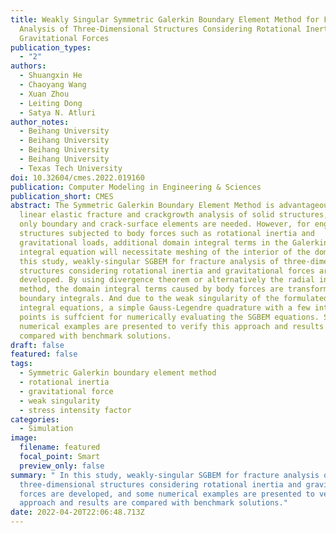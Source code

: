 ```yaml
---
title: Weakly Singular Symmetric Galerkin Boundary Element Method for Fracture
  Analysis of Three-Dimensional Structures Considering Rotational Inertia and
  Gravitational Forces
publication_types:
  - "2"
authors:
  - Shuangxin He
  - Chaoyang Wang
  - Xuan Zhou
  - Leiting Dong
  - Satya N. Atluri
author_notes:
  - Beihang University
  - Beihang University
  - Beihang University
  - Beihang University
  - Texas Tech University
doi: 10.32604/cmes.2022.019160
publication: Computer Modeling in Engineering & Sciences
publication_short: CMES
abstract: The Symmetric Galerkin Boundary Element Method is advantageous for the
  linear elastic fracture and crackgrowth analysis of solid structures, because
  only boundary and crack-surface elements are needed. However, for engineering
  structures subjected to body forces such as rotational inertia and
  gravitational loads, additional domain integral terms in the Galerkin boundary
  integral equation will necessitate meshing of the interior of the domain. In
  this study, weakly-singular SGBEM for fracture analysis of three-dimensional
  structures considering rotational inertia and gravitational forces are
  developed. By using divergence theorem or alternatively the radial integration
  method, the domain integral terms caused by body forces are transformed into
  boundary integrals. And due to the weak singularity of the formulated boundary
  integral equations, a simple Gauss-Legendre quadrature with a few integral
  points is suffcient for numerically evaluating the SGBEM equations. Some
  numerical examples are presented to verify this approach and results are
  compared with benchmark solutions.
draft: false
featured: false
tags:
  - Symmetric Galerkin boundary element method
  - rotational inertia
  - gravitational force
  - weak singularity
  - stress intensity factor
categories:
  - Simulation
image:
  filename: featured
  focal_point: Smart
  preview_only: false
summary: " In this study, weakly-singular SGBEM for fracture analysis of
  three-dimensional structures considering rotational inertia and gravitational
  forces are developed, and some numerical examples are presented to verify this
  approach and results are compared with benchmark solutions."
date: 2022-04-20T22:06:48.713Z
---
```


